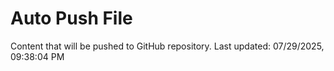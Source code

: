 # Auto Push File

Content that will be pushed to GitHub repository.
Last updated: 07/29/2025, 09:38:04 PM
